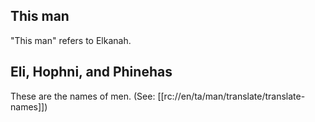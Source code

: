 ## This man ##

"This man" refers to Elkanah.

## Eli, Hophni, and Phinehas ##

These are the names of men. (See: [[rc://en/ta/man/translate/translate-names]])